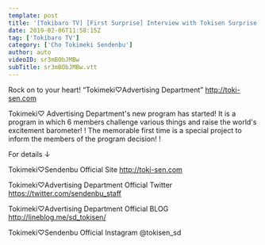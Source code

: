 ```yaml
---
template: post
title: '[Tokibaro TV] [First Surprise] Interview with Tokisen Surprise ① / Tokimeki ♡ Barometer Rise TV ep.01'
date: 2019-02-06T11:58:15Z
tag: ['Tokibaro TV']
category: ['Cho Tokimeki Sendenbu']
author: auto 
videoID: sr3mBObJMBw
subTitle: sr3mBObJMBw.vtt
---
```

Rock on to your heart! “Tokimeki♡Advertising Department” http://toki-sen.com

Tokimeki♡ Advertising Department's new program has started!
It is a program in which 6 members challenge various things and raise the world's excitement barometer! !
The memorable first time is a special project to inform the members of the program decision! !

For details ↓

Tokimeki♡Sendenbu Official Site
http://toki-sen.com

Tokimeki♡Advertising Department Official Twitter https://twitter.com/sendenbu_staff

Tokimeki♡Advertising Department Official BLOG http://lineblog.me/sd_tokisen/

Tokimeki♡Sendenbu Official Instagram @tokisen_sd